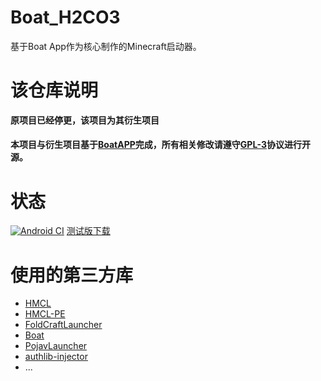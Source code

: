 <h1 align="left" >Boat_H2CO3</h1>

基于Boat App作为核心制作的Minecraft启动器。

<h1 align="left">该仓库说明</h1>

**原项目已经停更，该项目为其衍生项目**

#### 本项目与衍生项目基于[BoatAPP](https://github.com/AOF-Dev/Boat)完成，所有相关修改请遵守[GPL-3](https://www.gnu.org/licenses/gpl-3.0.html)协议进行开源。

<h1 align="left">状态</h1>

[![Android CI](https://github.com/bilicainiaohh/Boat_H2CO3NewUI/actions/workflows/android.yml/badge.svg)](https://github.com/bilicainiaohh/Boat_H2CO3NewUI/actions/workflows/android.yml)
[测试版下载](https://nightly.link/Boat-H2CO3/Boat_H2CO3/workflows/android/H2CO3_main/H2CO3-debug.zip)

<h1 align="left">使用的第三方库</h1>

- [HMCL](https://github.com/huanghongxun/HMCL)
- [HMCL-PE](https://github.com/huanghongxun/HMCL-PE)
- [FoldCraftLauncher](https://github.com/FCL-Team/FoldCraftLauncher)
- [Boat](https://github.com/AOF-Dev/Boat)
- [PojavLauncher](https://github.com/PojavLauncherTeam/PojavLauncher)
- [authlib-injector](https://github.com/yushijinhun/authlib-injector)
- ...